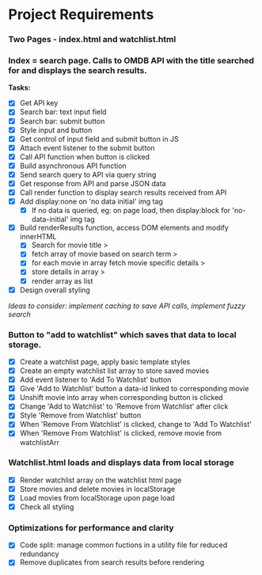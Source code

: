 # Project Requirements

### Two Pages - index.html and watchlist.html

### Index = search page. Calls to OMDB API with the title searched for and displays the search results.

**Tasks:**
* [x] Get API key
* [x] Search bar: text input field
* [x] Search bar: submit button
* [x] Style input and button
* [x] Get control of input field and submit button in JS
* [x] Attach event listener to the submit button
* [x] Call API function when button is clicked
* [x] Build asynchronous API function 
* [x] Send search query to API via query string
* [x] Get response from API and parse JSON data
* [x] Call render function to display search results received from API
* [x] Add display:none on 'no data initial' img tag
    - [x] If no data is queried, eg: on page load, then display:block for 'no-data-initial' img tag
* [x] Build renderResults function, access DOM elements and modify innerHTML
    - [x] Search for movie title > 
    - [x] fetch array of movie based on search term > 
    - [x] for each movie in array fetch movie specific details > 
    - [x] store details in array > 
    - [x] render array as list
* [x] Design overall styling

_Ideas to consider: implement caching to save API calls, implement fuzzy search_

### Button to "add to watchlist" which saves that data to local storage.
- [x] Create a watchlist page, apply basic template styles
- [x] Create an empty watchlist list array to store saved movies
- [x] Add event listener to 'Add To Watchlist' button
- [x] Give 'Add to Watchlist' button a data-id linked to corresponding movie
- [x] Unshift movie into array when corresponding button is clicked
- [x] Change 'Add to Watchlist' to 'Remove from Watchlist' after click
- [x] Style 'Remove from Watchlist' button
- [x] When 'Remove From Watchlist' is clicked, change to 'Add To Watchlist'
- [x] When 'Remove From Watchlist' is clicked, remove movie from watchlistArr

### Watchlist.html loads and displays data from local storage
- [x] Render watchlist array on the watchlist html page
- [x] Store movies and delete movies in localStorage
- [x] Load movies from localStorage upon page load
- [x] Check all styling 

### Optimizations for performance and clarity
- [x] Code split: manage common fuctions in a utility file for reduced redundancy
- [x] Remove duplicates from search results before rendering